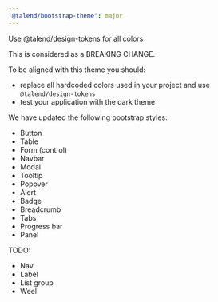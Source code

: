 ```yaml
---
'@talend/bootstrap-theme': major
---
```


Use @talend/design-tokens for all colors

This is considered as a BREAKING CHANGE.

To be aligned with this theme you should:

* replace all hardcoded colors used in your project and use `@talend/design-tokens`
* test your application with the dark theme

We have updated the following bootstrap styles:
* Button
* Table
* Form (control)
* Navbar
* Modal
* Tooltip
* Popover
* Alert
* Badge
* Breadcrumb
* Tabs
* Progress bar
* Panel

TODO:
* Nav
* Label
* List group
* Weel


